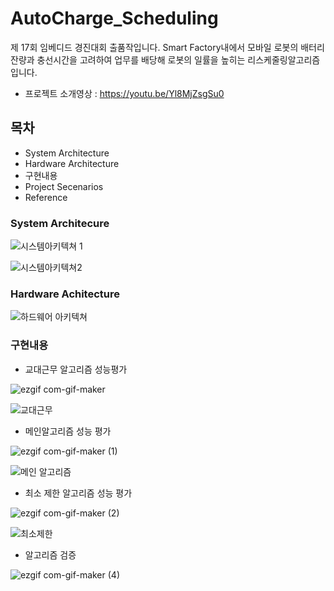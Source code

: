 # AutoCharge_Scheduling
제 17회 임베디드 경진대회 출품작입니다. Smart Factory내에서 모바일 로봇의 배터리 잔량과 충선시간을 고려하여 업무를 배당해 로봇의 일률을 높히는 리스케줄링알고리즘입니다.

- 프로젝트 소개영상 : https://youtu.be/Yl8MjZsgSu0

## 목차

- System Architecture
- Hardware Architecture
- 구현내용
- Project Secenarios
- Reference


### System Architecure
![시스템아키텍쳐 1](https://user-images.githubusercontent.com/49723556/100662160-dd407780-3397-11eb-9d21-7acf05feae24.PNG)

![시스템아키텍쳐2](https://user-images.githubusercontent.com/49723556/100662197-e7fb0c80-3397-11eb-86fe-9024db1e4a30.PNG)

### Hardware Achitecture
![하드웨어 아키텍쳐](https://user-images.githubusercontent.com/49723556/100662108-cb5ed480-3397-11eb-9255-000017e4557a.PNG)

### 구현내용

- 교대근무 알고리즘 성능평가

![ezgif com-gif-maker](https://user-images.githubusercontent.com/49723556/100662576-71aada00-3398-11eb-8bf9-3dbb21b8e389.gif)

![교대근무](https://user-images.githubusercontent.com/49723556/100663060-15948580-3399-11eb-8e3d-77b99a023119.png)


- 메인알고리즘 성능 평가

![ezgif com-gif-maker (1)](https://user-images.githubusercontent.com/49723556/100662690-956e2000-3398-11eb-9784-0fd10981f9e8.gif)

![메인 알고리즘](https://user-images.githubusercontent.com/49723556/100663110-2b09af80-3399-11eb-9044-7b5a13fe872f.png)


- 최소 제한 알고리즘 성능 평가

![ezgif com-gif-maker (2)](https://user-images.githubusercontent.com/49723556/100662796-ba629300-3398-11eb-8486-b671fe42b590.gif)

![최소제한](https://user-images.githubusercontent.com/49723556/100663279-65734c80-3399-11eb-9a88-fcf86b6eec53.png)

- 알고리즘 검증


![ezgif com-gif-maker (4)](https://user-images.githubusercontent.com/49723556/100664023-6f497f80-339a-11eb-867a-ab2841563c44.gif)


